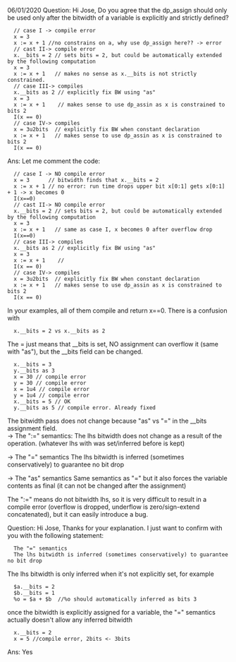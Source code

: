 06/01/2020
Question: Hi Jose, Do you agree that the dp_assign should only be used only
after the bitwidth of a variable is explicitly and strictly defined?

```
  // case I -> compile error
  x = 3
  x := x + 1 //no constrains on a, why use dp_assign here?? -> error
  // cast II-> compile error
  x.__bits = 2 // sets bits = 2, but could be automatically extended by the following computation
  x = 3
  x := x + 1   // makes no sense as x.__bits is not strictly constrained.
  // case III-> compiles
  x.__bits as 2 // explicitly fix BW using "as"
  x = 3
  x := x + 1    // makes sense to use dp_assin as x is constrained to bits 2
  I(x == 0)
  // case IV-> compiles
  x = 3u2bits  // explicitly fix BW when constant declaration
  x := x + 1   // makes sense to use dp_assin as x is constrained to bits 2
  I(x == 0)
```

Ans: Let me comment the code:

```  
  // case I -> NO compile error
  x = 3      // bitwidth finds that x.__bits = 2
  x := x + 1 // no error: run time drops upper bit x[0:1] gets x[0:1] + 1 -> x becomes 0
  I(x==0)
  // cast II-> NO compile error
  x.__bits = 2 // sets bits = 2, but could be automatically extended by the following computation
  x = 3
  x := x + 1   // same as case I, x becomes 0 after overflow drop
  I(x==0)
  // case III-> compiles
  x.__bits as 2 // explicitly fix BW using "as"
  x = 3
  x := x + 1    //
  I(x == 0)
  // case IV-> compiles
  x = 3u2bits  // explicitly fix BW when constant declaration
  x := x + 1   // makes sense to use dp_assin as x is constrained to bits 2
  I(x == 0)
 ``` 


  In your examples, all of them compile and return x==0. There is a confusion with
  ```
    x.__bits = 2 vs x.__bits as 2
  ```

  The = just means that \_\_bits is set, NO assignment can overflow it (same with
  "as"), but the \_\_bits field can be changed.
  ```
    x.__bits = 3
    y.__bits as 3
    x = 30 // compile error
    y = 30 // compile error
    x = 1u4 // compile error
    y = 1u4 // compile error
    x.__bits = 5 // OK
    y.__bits as 5 // compile error. Already fixed
  ```

  The bitwidth pass does not change because "as" vs "=" in the \_\_bits assignment
  field.  
  -> The ":=" semantics: The lhs bitwidth does not change as a result of
  the operation. (whatever lhs with was set/inferred before is kept)
  
  -> The "=" semantics
  The lhs bitwidth is inferred (sometimes conservatively) to guarantee no bit drop
  
  -> The "as" semantics
  Same semantics as "=" but it also forces the variable contents as final (it
  can not be changed after the assignment) 

  The ":=" means do not bitwidth lhs, so it is very difficult to result in a
  compile error (overflow is dropped, underflow is zero/sign-extend
  concatenated), but it can easily introduce a bug.

Question: 
Hi Jose,
Thanks for your explanation.
I just want to confirm with you with the following statement:
```
  The "=" semantics
  The lhs bitwidth is inferred (sometimes conservatively) to guarantee no bit drop
```

The lhs bitwidth is only inferred when it's not explicitly set, for example
```
  $a.__bits = 2
  $b.__bits = 1
  %o = $a + $b  //%o should automatically inferred as bits 3
```
once the bitwidth is explicitly assigned for a variable, the "=" semantics
actually doesn't allow any inferred bitwidth

```
  x.__bits = 2
  x = 5 //compile error, 2bits <- 3bits
```

Ans: Yes

